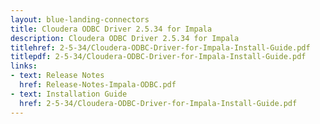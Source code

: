 ```yaml
---
layout: blue-landing-connectors
title: Cloudera ODBC Driver 2.5.34 for Impala
description: Cloudera ODBC Driver 2.5.34 for Impala
titlehref: 2-5-34/Cloudera-ODBC-Driver-for-Impala-Install-Guide.pdf
titlepdf: 2-5-34/Cloudera-ODBC-Driver-for-Impala-Install-Guide.pdf
links:
- text: Release Notes
  href: Release-Notes-Impala-ODBC.pdf
- text: Installation Guide
  href: 2-5-34/Cloudera-ODBC-Driver-for-Impala-Install-Guide.pdf
---
```

